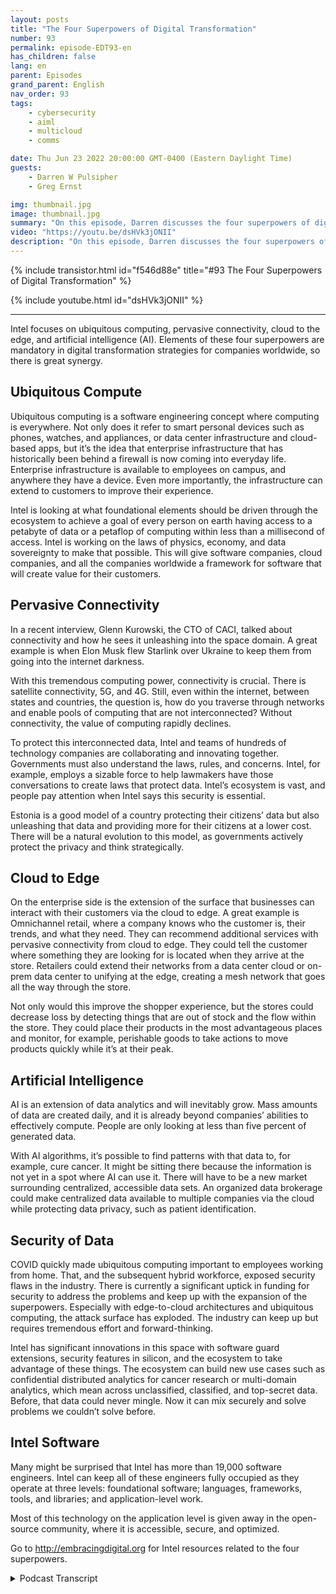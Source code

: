 ```yaml
---
layout: posts
title: "The Four Superpowers of Digital Transformation"
number: 93
permalink: episode-EDT93-en
has_children: false
lang: en
parent: Episodes
grand_parent: English
nav_order: 93
tags:
    - cybersecurity
    - aiml
    - multicloud
    - comms

date: Thu Jun 23 2022 20:00:00 GMT-0400 (Eastern Daylight Time)
guests:
    - Darren W Pulsipher
    - Greg Ernst

img: thumbnail.jpg
image: thumbnail.jpg
summary: "On this episode, Darren discusses the four superpowers of digital transformation with Intel’s Greg Ernst, Corporate VP of Sales, Americas. Ubiquitous compute, Pervasive Connectivity, Cloud to Edge, Artificial Intelligence."
video: "https://youtu.be/dsHVk3jONII"
description: "On this episode, Darren discusses the four superpowers of digital transformation with Intel’s Greg Ernst, Corporate VP of Sales, Americas. Ubiquitous compute, Pervasive Connectivity, Cloud to Edge, Artificial Intelligence."
---
```


<div>
{% include transistor.html id="f546d88e" title="#93 The Four Superpowers of Digital Transformation" %}

{% include youtube.html id="dsHVk3jONII" %}
</div>

---

Intel focuses on ubiquitous computing, pervasive connectivity, cloud to the edge, and artificial intelligence (AI). Elements of these four superpowers are mandatory in digital transformation strategies for companies worldwide, so there is great synergy.

## Ubiquitous Compute

Ubiquitous computing is a software engineering concept where computing is everywhere. Not only does it refer to smart personal devices such as phones, watches, and appliances, or data center infrastructure and cloud-based apps, but it’s the idea that enterprise infrastructure that has historically been behind a firewall is now coming into everyday life. Enterprise infrastructure is available to employees on campus, and anywhere they have a device. Even more importantly, the infrastructure can extend to customers to improve their experience.

Intel is looking at what foundational elements should be driven through the ecosystem to achieve a goal of every person on earth having access to a petabyte of data or a petaflop of computing within less than a millisecond of access. Intel is working on the laws of physics, economy, and data sovereignty to make that possible. This will give software companies, cloud companies, and all the companies worldwide a framework for software that will create value for their customers.

## Pervasive Connectivity

In a recent interview, Glenn Kurowski, the CTO of CACI, talked about connectivity and how he sees it unleashing into the space domain. A great example is when Elon Musk flew Starlink over Ukraine to keep them from going into the internet darkness.

With this tremendous computing power, connectivity is crucial. There is satellite connectivity, 5G, and 4G. Still, even within the internet, between states and countries, the question is, how do you traverse through networks and enable pools of computing that are not interconnected? Without connectivity, the value of computing rapidly declines.

To protect this interconnected data, Intel and teams of hundreds of technology companies are collaborating and innovating together. Governments must also understand the laws, rules, and concerns. Intel, for example, employs a sizable force to help lawmakers have those conversations to create laws that protect data. Intel’s ecosystem is vast, and people pay attention when Intel says this security is essential.

Estonia is a good model of a country protecting their citizens’ data but also unleashing that data and providing more for their citizens at a lower cost. There will be a natural evolution to this model, as governments actively protect the privacy and think strategically.

## Cloud to Edge

On the enterprise side is the extension of the surface that businesses can interact with their customers via the cloud to edge. A great example is Omnichannel retail, where a company knows who the customer is, their trends, and what they need. They can recommend additional services with pervasive connectivity from cloud to edge. They could tell the customer where something they are looking for is located when they arrive at the store. Retailers could extend their networks from a data center cloud or on-prem data center to unifying at the edge, creating a mesh network that goes all the way through the store.

Not only would this improve the shopper experience, but the stores could decrease loss by detecting things that are out of stock and the flow within the store. They could place their products in the most advantageous places and monitor, for example, perishable goods to take actions to move products quickly while it’s at their peak.

## Artificial Intelligence

AI is an extension of data analytics and will inevitably grow. Mass amounts of data are created daily, and it is already beyond companies’ abilities to effectively compute. People are only looking at less than five percent of generated data.

With AI algorithms, it’s possible to find patterns with that data to, for example, cure cancer. It might be sitting there because the information is not yet in a spot where AI can use it. There will have to be a new market surrounding centralized, accessible data sets. An organized data brokerage could make centralized data available to multiple companies via the cloud while protecting data privacy, such as patient identification.

## Security of Data

COVID quickly made ubiquitous computing important to employees working from home. That, and the subsequent hybrid workforce, exposed security flaws in the industry. There is currently a significant uptick in funding for security to address the problems and keep up with the expansion of the superpowers. Especially with edge-to-cloud architectures and ubiquitous computing, the attack surface has exploded. The industry can keep up but requires tremendous effort and forward-thinking.

Intel has significant innovations in this space with software guard extensions, security features in silicon, and the ecosystem to take advantage of these things. The ecosystem can build new use cases such as confidential distributed analytics for cancer research or multi-domain analytics, which mean across unclassified, classified, and top-secret data. Before, that data could never mingle. Now it can mix securely and solve problems we couldn’t solve before.

## Intel Software

Many might be surprised that Intel has more than 19,000 software engineers. Intel can keep all of these engineers fully occupied as they operate at three levels: foundational software; languages, frameworks, tools, and libraries; and application-level work.

Most of this technology on the application level is given away in the open-source community, where it is accessible, secure, and optimized.

Go to http://embracingdigital.org for Intel resources related to the four superpowers. 



<details>
<summary> Podcast Transcript </summary>

<p></p>

</details>
